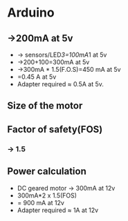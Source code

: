 # Arduino

## ->200mA at 5v
*  -> sensors/LED*3=100mA*1 at 5v
* ->200+100=300mA at 5v
* ->300mA * 1.5(F.O.S)=450 mA at 5v
* =0.45 A at 5v
* Adapter required ≈ 0.5A at 5v.

## Size of the motor















##  Factor of safety(FOS)
###  ->  1.5

## Power calculation 
* DC geared motor -> 300mA at 12v
* 300mA*2 x 1.5(FOS) 
* = 900 mA at 12v
*  Adapter required ≈ 1A at 12v





